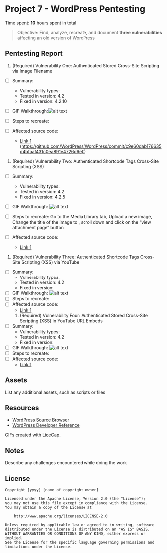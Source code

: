 # Project 7 - WordPress Pentesting

Time spent: **10** hours spent in total

> Objective: Find, analyze, recreate, and document **three vulnerabilities** affecting an old version of WordPress

## Pentesting Report

1. (Required) Vulnerability One: Authenticated Stored Cross-Site Scripting via Image Filename
  - [ ] Summary: 
    - Vulnerability types:
    - Tested in version: 4.2
    - Fixed in version: 4.2.10
  - [ ] GIF Walkthrough:![alt text](https://github.com/Sudeepti-S/Week7CodePath/blob/master/XXS1.gif)
  - [ ] Steps to recreate: 
  
  - [ ] Affected source code:
    - [Link 1](https://core.trac.wordpress.org/browser/tags/version/src/source_file.php)
    (https://github.com/WordPress/WordPress/commit/c9e60dab176635d4bfaaf431c0ea891e4726d6e0)
1. (Required) Vulnerability Two: Authenticated Shortcode Tags Cross-Site Scripting (XSS) 
  - [ ] Summary: 
    - Vulnerability types: 
    - Tested in version: 4.2
    - Fixed in version: 4.2.5
  - [ ] GIF Walkthrough: ![alt text](https://github.com/Sudeepti-S/Week7CodePath/blob/master/Vulnerability2.gif)
  - [ ] Steps to recreate: 
Go to the Media Library tab,
Upload a new image,
Change the title of the image to <script>alert('XSS!')</script>,
scroll down and click on the “view attachment page” button

  - [ ] Affected source code:
    - [Link 1](https://core.trac.wordpress.org/browser/tags/version/src/source_file.php)
1. (Required) Vulnerability Three: Authenticated Shortcode Tags Cross-Site Scripting (XSS) via YouTube
  - [ ] Summary: 
    - Vulnerability types:
    - Tested in version: 4.2
    - Fixed in version: 
  - [ ] GIF Walkthrough: ![alt text](https://github.com/Sudeepti-S/Week7CodePath/blob/master/Vulnerability3.gif) 
  - [ ] Steps to recreate: 
  - [ ] Affected source code:
    - [Link 1](https://core.trac.wordpress.org/browser/tags/version/src/source_file.php)
    1. (Required) Vulnerability Four: Authenticated Stored Cross-Site Scripting (XSS) in YouTube URL Embeds
  - [ ] Summary: 
    - Vulnerability types:
    - Tested in version: 4.2
    - Fixed in version: 
  - [ ] GIF Walkthrough: ![alt text](https://github.com/Sudeepti-S/Week7CodePath/blob/master/Vulnerability4.gif) 
  - [ ] Steps to recreate: 
  - [ ] Affected source code:
    - [Link 1](https://core.trac.wordpress.org/browser/tags/version/src/source_file.php)
## Assets

List any additional assets, such as scripts or files

## Resources

- [WordPress Source Browser](https://core.trac.wordpress.org/browser/)
- [WordPress Developer Reference](https://developer.wordpress.org/reference/)

GIFs created with [LiceCap](http://www.cockos.com/licecap/).

## Notes

Describe any challenges encountered while doing the work

## License

    Copyright [yyyy] [name of copyright owner]

    Licensed under the Apache License, Version 2.0 (the "License");
    you may not use this file except in compliance with the License.
    You may obtain a copy of the License at

        http://www.apache.org/licenses/LICENSE-2.0

    Unless required by applicable law or agreed to in writing, software
    distributed under the License is distributed on an "AS IS" BASIS,
    WITHOUT WARRANTIES OR CONDITIONS OF ANY KIND, either express or implied.
    See the License for the specific language governing permissions and
    limitations under the License.
